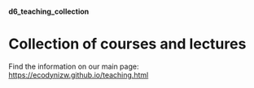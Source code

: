 #### d6_teaching_collection
# Collection of courses and lectures
Find the information on our main page:
https://ecodynizw.github.io/teaching.html
